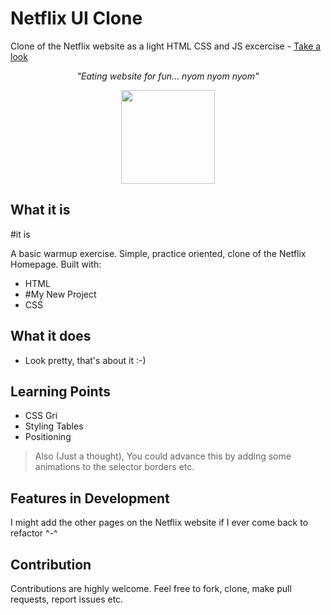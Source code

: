 # Netflix UI Clone
Clone of the Netflix website as a light HTML CSS and JS excercise - [Take a look](https://ui-clone1-netflix.netlify.app)

_<p align="center">"Eating website for fun... nyom nyom nyom"</p>_

<div align="center" style="text-align:center; margin:auto;">
<img align="center" src="https://i.imgur.com/EgCvXyK.png" width="150"/>
</div>

## What it is
#it is


A basic warmup exercise. Simple, practice oriented, clone of the Netflix Homepage. Built with:

- HTML
- #My New Project
- CSS

## What it does

- Look pretty, that's about it :-)

## Learning Points

- CSS Gri
- Styling Tables
- Positioning


> Also (Just a thought), You could advance this by adding some animations to the selector borders etc.

## Features in Development

I might add the other pages on the Netflix website if I ever come back to refactor ^-^

## Contribution

Contributions are highly welcome. Feel free to fork, clone, make pull requests, report issues etc.
